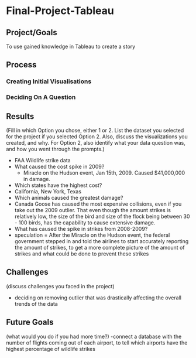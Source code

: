 # Final-Project-Tableau

## Project/Goals
To use gained knowledge in Tableau to create a story

## Process
### Creating Initial Visualisations
### Deciding On A Question

## Results
(Fill in which Option you chose, either 1 or 2. List the dataset you selected for the project if you selected Option 2. Also, discuss the visualizations you created, and why. For Option 2, also identify what your data question was, and how you went through the prompts.)
- FAA Wildlife strike data
- What caused the cost spike in 2009?
  - Miracle on the Hudson event, Jan 15th, 2009. Caused $41,000,000 in damage.
- Which states have the highest cost?
 - California, New York, Texas
- Which animals caused the greatest damage?
 - Canada Goose has caused the most expensive collisions, even if you take out the 2009 outlier. That even though the amount strikes is relatively low, the size of the bird and size of the flock being between 30 - 100 birds, has the capability to cause extensive damage.
- What has caused the spike in strikes from 2008-2009?
 - speculation = After the Miracle on the Hudson event, the federal government stepped in and told the airlines to start accurately reporting the amount of strikes, to get a more complete picture of the amount of strikes and what could be done to prevent these strikes
## Challenges 
(discuss challenges you faced in the project)
- deciding on removing outlier that was drastically affecting the overall trends of the data
## Future Goals
(what would you do if you had more time?)
-connect a database with the number of flights coming out of each airport, to tell which airports have the highest percentage of wildlife strikes